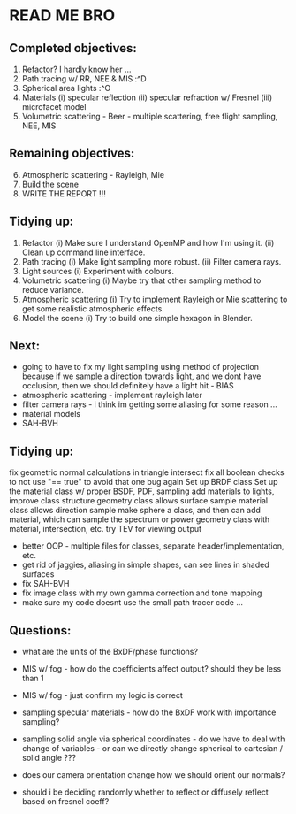 # READ ME BRO



## Completed objectives:
1. Refactor? I hardly know her ...
2. Path tracing w/ RR, NEE & MIS :^D
3. Spherical area lights :^O
4. Materials
    (i) specular reflection
    (ii) specular refraction w/ Fresnel
    (iii) microfacet model
5. Volumetric scattering - Beer - multiple scattering, free flight sampling, NEE, MIS



## Remaining objectives:
6. Atmospheric scattering - Rayleigh, Mie
7. Build the scene
8. WRITE THE REPORT !!!



## Tidying up:
1. Refactor
    (i) Make sure I understand OpenMP and how I'm using it.
    (ii) Clean up command line interface.
2. Path tracing
    (i) Make light sampling more robust.
    (ii) Filter camera rays.
3. Light sources
    (i) Experiment with colours.
5. Volumetric scattering
    (i) Maybe try that other sampling method to reduce variance.
6. Atmospheric scattering
    (i) Try to implement Rayleigh or Mie scattering to get some realistic atmospheric effects.
7. Model the scene
    (i) Try to build one simple hexagon in Blender.



## Next:
* going to have to fix my light sampling using method of projection
  because if we sample a direction towards light, and we dont have occlusion, then we should definitely have a light hit - BIAS
* atmospheric scattering - implement rayleigh later
* filter camera rays - i think im getting some aliasing for some reason ...
* material models
* SAH-BVH



## Tidying up:
fix geometric normal calculations in triangle intersect
fix all boolean checks to not use "== true" to avoid that one bug again
Set up BRDF class
Set up the material class w/ proper BSDF, PDF, sampling
add materials to lights, improve class structure
geometry class allows surface sample
material class allows direction sample
make sphere a class, and then can add material, which can sample the spectrum or power
geometry class with material, intersection, etc.
try TEV for viewing output
* better OOP - multiple files for classes, separate header/implementation, etc.
* get rid of jaggies, aliasing in simple shapes, can see lines in shaded surfaces
* fix SAH-BVH
* fix image class with my own gamma correction and tone mapping
* make sure my code doesnt use the small path tracer code ...



## Questions:
* what are the units of the BxDF/phase functions?
* MIS w/ fog - how do the coefficients affect output? should they be less than 1
* MIS w/ fog - just confirm my logic is correct
* sampling specular materials - how do the BxDF work with importance sampling?

* sampling solid angle via spherical coordinates - do we have to deal with change of variables - or can we directly change spherical to cartesian / solid angle ???

* does our camera orientation change how we should orient our normals?

* should i be deciding randomly whether to reflect or diffusely reflect based on fresnel coeff?

